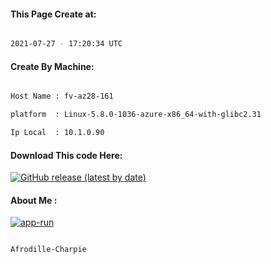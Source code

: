 
   
#### This Page Create at:

```bash

2021-07-27 - 17:20:34 UTC

```

#### Create By Machine:

```bash

Host Name : fv-az28-161

platform  : Linux-5.8.0-1036-azure-x86_64-with-glibc2.31

Ip Local  : 10.1.0.90

```
#### Download This code Here:

[![GitHub release (latest by date)](https://img.shields.io/github/v/release/Afrodille-Charpie/App-Run-1?style=for-the-badge&label=Download)](https://github.com/Afrodille-Charpie/App-Run-1/releases) 

</p> 

#### About Me :

[![app-run](https://github.com/Afrodille-Charpie/App-Run-1/actions/workflows/app-run.yml/badge.svg)](https://github.com/Afrodille-Charpie/App-Run-1/actions/workflows/app-run.yml)

```bash

Afrodille-Charpie

```


